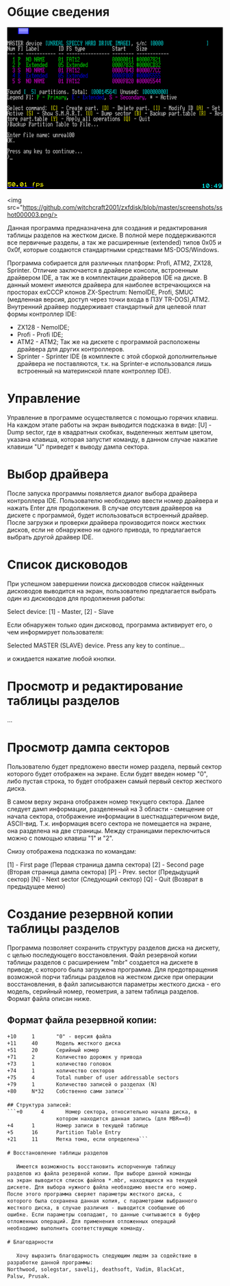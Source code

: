 # Общие сведения

<img src="https://github.com/witchcraft2001/zxfdisk/blob/master/screenshots/ATM/atm_backup.png"/>

<img src="https://github.com/witchcraft2001/zxfdisk/blob/master/screenshots/sshot000003.png/>

   Данная программа предназначена для создания и редактирования
таблицы разделов на жестком диске.
   В полной мере поддерживаются все первичные разделы, а так же
расширенные (extended) типов 0x05 и 0x0f, которые создаются
стандартными средствами MS-DOS/Windows.

   Программа собирается для различных платформ: Profi, ATM2,
ZX128, Sprinter. Отличие заключается в драйвере консоли,
встроенным драйвером IDE, а так же в комплектации драйверов IDE
на диске.
   В данный момент имеются драйвера для наиболее встречающихся
на просторах exСССР клонов ZX-Spectrum: NemoIDE, Profi, SMUC
(медленная версия, доступ через точки входа в ПЗУ TR-DOS),ATM2.
Внутренний драйвер поддерживает стандартный для целевой плат
формы контроллер IDE:
   * ZX128 - NemoIDE;
   * Profi - Profi IDE;
   * ATM2 - ATM2;
   Так же на дискете с программой расположены драйвера для других
контроллеров.
   * Sprinter - Sprinter IDE (в комплекте с этой сборкой дополнительные
драйвера не поставляются, т.к. на Sprinter-е использовался лишь встроенный
на материнской плате контроллер IDE).

# Управление

   Управление в программе осуществляется с помощью горячих клавиш. На
каждом этапе работы на экран выводится подсказка в виде:
   [U] - Dump sector,
   где в квадратных скобках, выделенных желтым цветом, указана
клавиша, которая запустит команду, в данном случае нажатие клавиши
"U" приведет к выводу дампа сектора.

# Выбор драйвера

   После запуска программы появляется диалог выбора драйвера
контроллера IDE. Пользователю необходимо ввести номер драйвера
и нажать Enter для продолжения. В случае отсутсвия драйверов на
дискете с программой, будет использоваться встроенный драйвер.
После загрузки и проверки драйвера производится поиск жестких
дисков, если не обнаружено ни одного привода, то предлагается
выбрать другой драйвер IDE.

# Список дисководов

   При успешном завершении поиска дисководов список найденных
дисководов выводится на экран, пользователю предлагается выбрать
один из дисководов для продолжения работы:

   Select device: [1] - Master, [2] - Slave

   Если обнаружен только один дисковод, программа активирует
его, о чем информирует пользователя:

   Selected MASTER (SLAVE) device.
   Press any key to continue...

и ожидается нажатие любой кнопки.

# Просмотр и редактирование таблицы разделов

...

# Просмотр дампа секторов

Пользователю будет предложено ввести номер раздела, первый
сектор которого будет отображен на экране. Если будет введен
номер "0", либо пустая строка, то будет отображен самый первый
сектор жесткого диска.

В самом верху экрана отображен номер текущего сектора.
Далее следует дамп информации, разделенный на 3 области -
смещение от начала сектора, отображение информации в шестнадцатеричном
виде, ASCII-вид.
Т.к. информация всего сектора не помещается на экране, она
разделена на две страницы. Между страницами переключиться можно
с помощью клавиш "1" и "2".

Снизу отображена подсказка по командам:

  [1] - First page (Первая страница дампа сектора)
  [2] - Second page (Вторая страница дампа сектора)
  [P] - Prev. sector (Предыдущий сектор)
  [N] - Next sector (Следующий сектор)
  [Q] - Quit (Возврат в предыдущее меню)

# Создание резервной копии таблицы разделов

   Программа позволяет сохранить структуру разделов диска на
дискету, с целью последующего восстановления.
   Файл резервной копии таблицы разделов с расширением "mbr"
создается на дискете в приводе, с которого была загружена
программа. Для предотвращения возможной порчи таблицы разделов
на жестком диске при операции восстановления, в файл записываются
параметры жесткого диска - его модель, серийный номер,
геометрия, а затем таблица разделов. Формат файла описан ниже.

## Формат файла резервной копии:
```+0      10      "partitions"
+10     1       "0" - версия файла
+11     40      Модель жесткого диска
+51     20      Серийный номер
+71     2       Количество дорожек у привода
+73     1       количество головок
+74     1       количество секторов
+75     4       Total number of user addressable sectors
+79     1       Количество записей о разделах (N)
+80     N*32    Собственно сами записи```

## Структура записей:
```+0      4       Номер сектора, относительно начала диска, в
                котором находится данная запись (для MBR==0)
+4      1       Номер записи в текущей таблице
+5      16      Partition Table Entry
+21     11      Метка тома, если определена```

# Восстановление таблицы разделов

   Имеется возможность восстановить испорченную таблицу
разделов из файла резервной копии. При выборе данной команды
на экран выводится список файлов *.mbr, находящихся на текущей
дискете. Для выбора нужного файла необходимо ввести его номер.
После этого программа сверяет параметры жесткого диска, с
которого была сохранена данная копия, с параметрами выбранного
жесткого диска, в случае различия - выводится сообщение об
ошибке. Если параметры совпадают, то данные считываются в буфер
отложенных операций. Для применения отложенных операций
необходимо выполнить соответствующую команду.

# Благодарности

   Хочу выразить благодарность следующим людям за содействие в
разработке данной программы:
Northwood, solegstar, savelij, deathsoft, Vadim, BlackCat,
Palsw, Prusak.